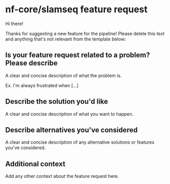 # nf-core/slamseq feature request

Hi there!

Thanks for suggesting a new feature for the pipeline!
Please delete this text and anything that's not relevant from the template below:

## Is your feature request related to a problem? Please describe

A clear and concise description of what the problem is.

Ex. I'm always frustrated when [...]

## Describe the solution you'd like

A clear and concise description of what you want to happen.

## Describe alternatives you've considered

A clear and concise description of any alternative solutions or features you've considered.

## Additional context

Add any other context about the feature request here.
